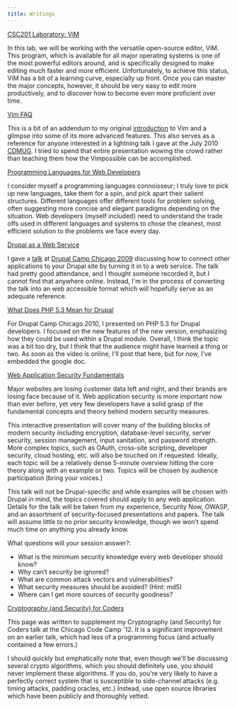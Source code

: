 ```yaml
---
title: Writings
---
```


[CSC201 Laboratory: ViM](/writings/csc201-laboratory-vim)

In this lab, we will be working with the versatile open-source editor, ViM. This program, which is available for all major operating systems is one of the most powerful editors around, and is specifically designed to make editing much faster and more efficient. Unfortunately, to achieve this status, ViM has a bit of a learning curve, especially up front. Once you can master the major concepts, however, it should be very easy to edit more productively, and to discover how to become even more proficient over time.


[Vim FAQ](/writings/vim-faq)

This is a bit of an addendum to my original [introduction](/writings/csc201-laboratory-vim) to Vim and a glimpse into some of its more advanced features. This also serves as a reference for anyone interested in a lightning talk I gave at the July 2010 <a  target='_blank' href="http://cdmug.org/">CDMUG</a>. I tried to spend that entire presentation wowing the crowd rather than teaching them how the Vimpossible can be accomplished.


[Programming Languages for Web Developers](/writings/programming-languages-web-developers)
      
I consider myself a programming languages connoisseur; I truly love to pick up new languages, take them for a spin, and pick apart their salient structures. Different languages offer different tools for problem solving, often suggesting more concise and elegant paradigms depending on the situation. Web developers (myself included) need to understand the trade offs used in different languages and systems to chose the cleanest, most efficient solution to the problems we face every day.


[Drupal as a Web Service](/writings/drupal-web-service)

I gave a <a  target='_blank' href="http://2009.drupalcampchicago.org/sessions/drupal-web-service">talk</a> at <a  target='_blank' href="http://2009.drupalcampchicago.org/">Drupal Camp Chicago 2009</a> discussing how to connect other applications to your Drupal site by turning it in to a web service. The talk had pretty good attendance, and I thought someone recorded it, but I cannot find that anywhere online. Instead, I'm in the process of converting the talk into an web accessible format which will hopefully serve as an adequate reference.

      
[What Does PHP 5.3 Mean for Drupal](/writings/what-does-php-53-mean-drupal)
  
For Drupal Camp Chicago 2010, I presented on PHP 5.3 for Drupal developers. I focused on the new features of the new version, emphasizing how they could be used within a Drupal module. Overall, I think the topic was a bit too dry, but I think that the audience might have learned a thing or two. As soon as the video is online, I'll post that here, but for now, I've embedded the google doc.

      
[Web Application Security Fundamentals](/writings/web-application-security-fundamentals)

Major websites are losing customer data left and right, and their brands are losing face because of it. Web application security is more important now than ever before, yet very few developers have a solid grasp of the fundamental concepts and theory behind modern security measures.

This interactive presentation will cover many of the building blocks of modern security including encryption, database-level security, server security, session management, input sanitation, and password strength. More complex topics, such as OAuth, cross-site scripting, developer security, cloud hosting, etc. will also be touched on if requested. Ideally, each topic will be a relatively dense 5-minute overview hitting the core theory along with an example or two. Topics will be chosen by audience participation (bring your voices.)

This talk will not be Drupal-specific and while examples will be chosen with Drupal in mind, the topics covered should apply to any web application. Details for the talk will be taken from my experience, Security Now, OWASP, and an assortment of security-focused presentations and papers. The talk will assume little to no prior security knowledge, though we won’t spend much time on anything you already know.

What questions will your session answer?: 

- What is the minimum security knowledge every web developer should know?
- Why can’t security be ignored?
- What are common attack vectors and vulnerabilities?
- What security measures should be avoided? (Hint: md5)
- Where can I get more sources of security goodness?

      
[Cryptography (and Security) for Coders](/writings/cryptography-and-security-coders)

This page was written to supplement my Cryptography (and Security) for Coders talk at the Chicago Code Camp '12. It is a significant improvement on an earlier talk, which had less of a programming focus (and actually contained a few errors.)

I should quickly but emphatically note that, even though we'll be discussing several crypto algorithms, which you should definitely use, you should never implement these algorithms. If you do, you're very likely to have a perfectly correct system that is susceptible to side-channel attacks (e.g. timing attacks, padding oracles, etc.) Instead, use open source libraries which have been publicly and thoroughly vetted.
